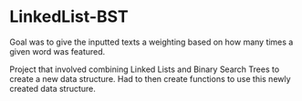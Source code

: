 # LinkedList-BST
Goal was to give the inputted texts a weighting based on how many times a given word was featured.

Project that involved combining Linked Lists and Binary Search Trees to create a new data structure. Had to then create functions to use this newly created data structure.
